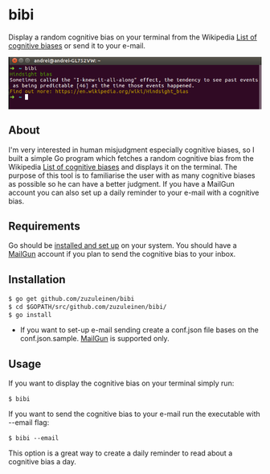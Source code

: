 # bibi
Display a random cognitive bias on your terminal from the Wikipedia [List of cognitive biases](https://en.wikipedia.org/wiki/List_of_cognitive_biases) or send it to your e-mail.
<p align="center">
<img align="middle" src="demo.png" width="600" />
</p>


## About
I'm very interested in human misjudgment especially cognitive biases, so I built a simple Go program which fetches a random cognitive bias from the Wikipedia [List of cognitive biases](https://en.wikipedia.org/wiki/List_of_cognitive_biases) and displays it on the terminal. 
The purpose of this tool is to familiarise the user with as many cognitive biases as possible so he can have a better judgment. If you have a MailGun account you can also set up a daily reminder to your e-mail with a cognitive bias.

## Requirements

Go should be [installed and set up](https://golang.org/doc/install) on your system.
You should have a [MailGun](https://www.mailgun.com) account if you plan to send the cognitive bias to your inbox.

## Installation

```shell
$ go get github.com/zuzuleinen/bibi
$ cd $GOPATH/src/github.com/zuzuleinen/bibi/
$ go install
```

* If you want to set-up e-mail sending create a conf.json file bases on the conf.json.sample. [MailGun](https://www.mailgun.com) is supported only.

## Usage

If you want to display the cognitive bias on your terminal simply run:
```shell
$ bibi
```

If you want to send the cognitive bias to your e-mail run the executable with --email flag:
```shell
$ bibi --email
```
This option is a great way to create a daily reminder to read about a cognitive bias a day.